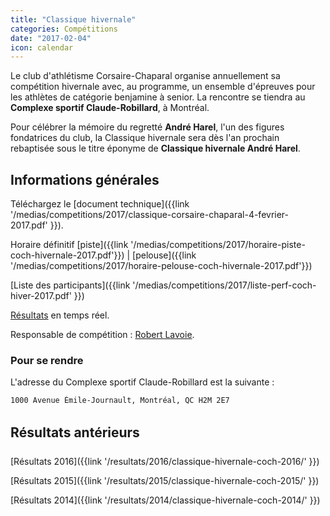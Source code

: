 ```yaml
---
title: "Classique hivernale"
categories: Compétitions
date: "2017-02-04"
icon: calendar
---
```


Le club d'athlétisme Corsaire-Chaparal organise annuellement sa compétition hivernale avec, au programme, un ensemble d'épreuves pour les athlètes de catégorie benjamine à senior. La rencontre se tiendra au **Complexe sportif Claude-Robillard**, à Montréal.

Pour célébrer la mémoire du regretté **André Harel**, l'un des figures fondatrices du club, la Classique hivernale sera dès l'an prochain rebaptisée sous le titre éponyme de **Classique hivernale André Harel**.

## Informations générales

Téléchargez le [document technique]({{link '/medias/competitions/2017/classique-corsaire-chaparal-4-fevrier-2017.pdf' }}).

Horaire définitif [piste]({{link '/medias/competitions/2017/horaire-piste-coch-hivernale-2017.pdf'}}) | [pelouse]({{link '/medias/competitions/2017/horaire-pelouse-coch-hivernale-2017.pdf'}})

[Liste des participants]({{link '/medias/competitions/2017/liste-perf-coch-hiver-2017.pdf' }})

[Résultats](http://athletisme-quebec.ca/live/results/) en temps réel.

Responsable de compétition : [Robert Lavoie](mailto:robertlecoach@gmail.com).

### Pour se rendre

L'adresse du Complexe sportif Claude-Robillard est la suivante :

```
1000 Avenue Émile-Journault, Montréal, QC H2M 2E7
```

## Résultats antérieurs

[Résultats 2016]({{link '/resultats/2016/classique-hivernale-coch-2016/' }})

[Résultats 2015]({{link '/resultats/2015/classique-hivernale-coch-2015/' }})

[Résultats 2014]({{link '/resultats/2014/classique-hivernale-coch-2014/' }})
